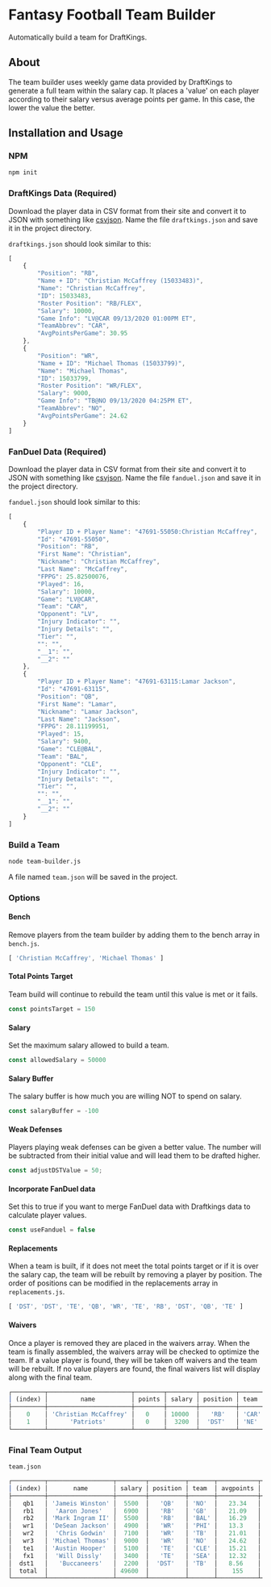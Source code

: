 # Fantasy Football Team Builder

Automatically build a team for DraftKings.

## About

The team builder uses weekly game data provided by DraftKings to generate a full team within the salary cap. It places a 'value' on each player according to their salary versus average points per game. In this case, the lower the value the better.

## Installation and Usage

### NPM

```bash
npm init
```
### DraftKings Data (Required)

Download the player data in CSV format from their site and convert it to JSON with something like [csvjson](https://csvjson.com/). Name the file `draftkings.json` and save it in the project directory.

`draftkings.json` should look similar to this:

```javascript
[
    {
        "Position": "RB",
        "Name + ID": "Christian McCaffrey (15033483)",
        "Name": "Christian McCaffrey",
        "ID": 15033483,
        "Roster Position": "RB/FLEX",
        "Salary": 10000,
        "Game Info": "LV@CAR 09/13/2020 01:00PM ET",
        "TeamAbbrev": "CAR",
        "AvgPointsPerGame": 30.95
    },
    {
        "Position": "WR",
        "Name + ID": "Michael Thomas (15033799)",
        "Name": "Michael Thomas",
        "ID": 15033799,
        "Roster Position": "WR/FLEX",
        "Salary": 9000,
        "Game Info": "TB@NO 09/13/2020 04:25PM ET",
        "TeamAbbrev": "NO",
        "AvgPointsPerGame": 24.62
    }
]
```

### FanDuel Data (Required)

Download the player data in CSV format from their site and convert it to JSON with something like [csvjson](https://csvjson.com/). Name the file `fanduel.json` and save it in the project directory.

`fanduel.json` should look similar to this:

```javascript
[
    {
        "Player ID + Player Name": "47691-55050:Christian McCaffrey",
        "Id": "47691-55050",
        "Position": "RB",
        "First Name": "Christian",
        "Nickname": "Christian McCaffrey",
        "Last Name": "McCaffrey",
        "FPPG": 25.82500076,
        "Played": 16,
        "Salary": 10000,
        "Game": "LV@CAR",
        "Team": "CAR",
        "Opponent": "LV",
        "Injury Indicator": "",
        "Injury Details": "",
        "Tier": "",
        "": "",
        "__1": "",
        "__2": ""
    },
    {
        "Player ID + Player Name": "47691-63115:Lamar Jackson",
        "Id": "47691-63115",
        "Position": "QB",
        "First Name": "Lamar",
        "Nickname": "Lamar Jackson",
        "Last Name": "Jackson",
        "FPPG": 28.11199951,
        "Played": 15,
        "Salary": 9400,
        "Game": "CLE@BAL",
        "Team": "BAL",
        "Opponent": "CLE",
        "Injury Indicator": "",
        "Injury Details": "",
        "Tier": "",
        "": "",
        "__1": "",
        "__2": ""
    }
]
```

### Build a Team

```bash
node team-builder.js
```

A file named `team.json` will be saved in the project.

### Options

#### Bench

Remove players from the team builder by adding them to the bench array in `bench.js`.

```javascript
[ 'Christian McCaffrey', 'Michael Thomas' ]
```

#### Total Points Target

Team build will continue to rebuild the team until this value is met or it fails.

```javascript
const pointsTarget = 150
```

#### Salary

Set the maximum salary allowed to build a team.

```javascript
const allowedSalary = 50000
```

#### Salary Buffer

The salary buffer is how much you are willing NOT to spend on salary.

```javascript
const salaryBuffer = -100
```

#### Weak Defenses

Players playing weak defenses can be given a better value. The number will be subtracted from their initial value and will lead them to be drafted higher.

```javascript
const adjustDSTValue = 50;
```

#### Incorporate FanDuel data

Set this to true if you want to merge FanDuel data with Draftkings data to calculate player values.

```javascript
const useFanduel = false
```

#### Replacements

When a team is built, if it does not meet the total points target or if it is over the salary cap, the team will be rebuilt by removing a player by position. The order of positions can be modified in the replacements array in `replacements.js`.

```javascript
[ 'DST', 'DST', 'TE', 'QB', 'WR', 'TE', 'RB', 'DST', 'QB', 'TE' ]
```

#### Waivers

Once a player is removed they are placed in the waivers array. When the team is finally assembled, the waivers array will be checked to optimize the team. If a value player is found, they will be taken off waivers and the team will be rebuilt. If no value players are found, the final waivers list will display along with the final team.

```javascript
┌─────────┬───────────────────────┬────────┬────────┬──────────┬───────┬───────────┬────────────────────┐
│ (index) │         name          │ points │ salary │ position │ team  │ avgpoints │       value        │
├─────────┼───────────────────────┼────────┼────────┼──────────┼───────┼───────────┼────────────────────┤
│    0    │ 'Christian McCaffrey' │   0    │ 10000  │   'RB'   │ 'CAR' │   30.95   │ 355.1617250393066  │
│    1    │      'Patriots'       │   0    │  3200  │  'DST'   │ 'NE'  │   13.71   │ 275.32382605196307 │
└─────────┴───────────────────────┴────────┴────────┴──────────┴───────┴───────────┴────────────────────┘
```

### Final Team Output

`team.json`

```javascript
┌─────────┬──────────────────┬────────┬──────────┬───────┬───────────┬────────────────────┐
│ (index) │       name       │ salary │ position │ team  │ avgpoints │       value        │
├─────────┼──────────────────┼────────┼──────────┼───────┼───────────┼────────────────────┤
│   qb1   │ 'Jameis Winston' │  5500  │   'QB'   │ 'NO'  │   23.34   │ 260.9532562807786  │
│   rb1   │  'Aaron Jones'   │  6900  │   'RB'   │ 'GB'  │   21.09   │ 378.5346979432975  │
│   rb2   │ 'Mark Ingram II' │  5500  │   'RB'   │ 'BAL' │   16.29   │ 397.57339399848337 │
│   wr1   │ 'DeSean Jackson' │  4900  │   'WR'   │ 'PHI' │   13.3    │ 360.13644398840074 │
│   wr2   │  'Chris Godwin'  │  7100  │   'WR'   │ 'TB'  │   21.01   │ 400.1983836165706  │
│   wr3   │ 'Michael Thomas' │  9000  │   'WR'   │ 'NO'  │   24.62   │ 417.36669483913516 │
│   te1   │ 'Austin Hooper'  │  5100  │   'TE'   │ 'CLE' │   15.21   │  407.92523819155   │
│   fx1   │  'Will Dissly'   │  3400  │   'TE'   │ 'SEA' │   12.32   │ 373.5639304010294  │
│  dst1   │   'Buccaneers'   │  2200  │  'DST'   │ 'TB'  │   8.56    │ 350.4024831161744  │
│  total  │                  │ 49600  │          │       │    155    │                    │
└─────────┴──────────────────┴────────┴──────────┴───────┴───────────┴────────────────────┘
```